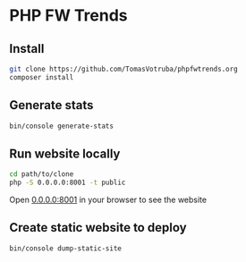 # PHP FW Trends

## Install

```bash
git clone https://github.com/TomasVotruba/phpfwtrends.org
composer install
```

## Generate stats

```bash
bin/console generate-stats
```

## Run website locally

```bash
cd path/to/clone
php -S 0.0.0.0:8001 -t public
```

Open [0.0.0.0:8001](http://0.0.0.0:8001) in your browser to see the website

## Create static website to deploy

```bash
bin/console dump-static-site 
```
